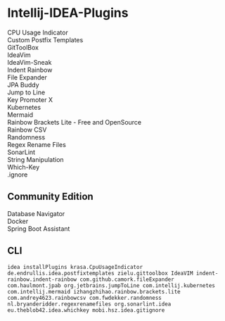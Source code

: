 # Intellij-IDEA-Plugins
CPU Usage Indicator  
Custom Postfix Templates  
GitToolBox  
IdeaVim  
IdeaVim-Sneak  
Indent Rainbow  
File Expander  
JPA Buddy  
Jump to Line  
Key Promoter X  
Kubernetes  
Mermaid  
Rainbow Brackets Lite - Free and OpenSource  
Rainbow CSV  
Randomness  
Regex Rename Files  
SonarLint  
String Manipulation  
Which-Key  
.ignore  
## Community Edition
Database Navigator  
Docker  
Spring Boot Assistant  

## CLI
```
idea installPlugins krasa.CpuUsageIndicator de.endrullis.idea.postfixtemplates zielu.gittoolbox IdeaVIM indent-rainbow.indent-rainbow com.github.camork.fileExpander com.haulmont.jpab org.jetbrains.jumpToLine com.intellij.kubernetes com.intellij.mermaid izhangzhihao.rainbow.brackets.lite com.andrey4623.rainbowcsv com.fwdekker.randomness nl.bryanderidder.regexrenamefiles org.sonarlint.idea eu.theblob42.idea.whichkey mobi.hsz.idea.gitignore
```
